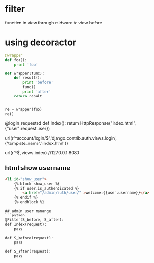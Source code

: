 # filter
function in view
through midware to view before

# using decoractor
```python
@wrapper
def foo():
	print 'foo'

def wrapper(func):
	def result():
		print 'before'
		func()
		print 'after'
	return result


re = wrapper(foo)
re()
```
@login_requested
def Index():
	return HttpResponse("index.html",{"user":request.user})


url(r'^account/login/$','django.contrib.auth.views.login',{'template_name':'index.html'})

url(r'^$',views.index)   //127.0.0.1:8080

## html show username
```html
<li id="show_user">
	{% block show_user %}
	{% if user.is_authenticated %}
		<a href="/admin/auth/user/" >welcome:{{user.username}}</a>
	{% endif %}
	{% endblock %}

## admin user manange
​```python
@Filter(S_before, S_after):
def Index(request):
	pass

def S_before(request):
	pass

def S_after(request):
	pass
```
